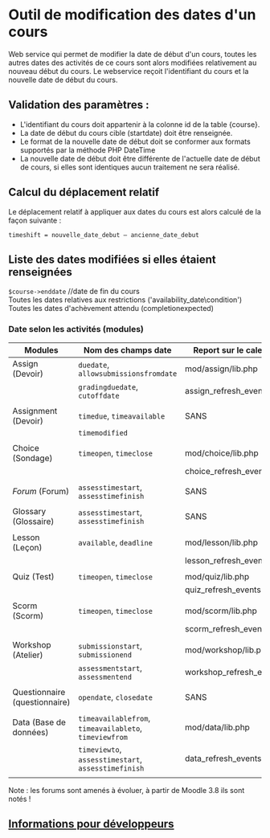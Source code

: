 # Outil de modification des dates d'un cours #

Web service qui permet de modifier la date de début d'un cours, toutes les autres dates des activités de ce cours sont alors modifiées relativement au nouveau début du cours.
Le webservice reçoit l'identifiant du cours et la nouvelle date de début du cours.

## Validation des paramètres : ##

* L'identifiant du cours doit appartenir à la colonne id de la table {course}.
* La date de début du cours cible (startdate) doit être renseignée.
* Le format de la nouvelle date de début doit se conformer aux formats supportés par la méthode PHP DateTime
* La nouvelle date de début doit être différente de l'actuelle date de début de cours, si elles sont identiques aucun traitement ne sera réalisé.

## Calcul du déplacement relatif ##

Le déplacement relatif à appliquer aux dates du cours est alors calculé de la façon suivante :

	timeshift = nouvelle_date_debut – ancienne_date_debut

## Liste des dates modifiées si elles étaient renseignées ##
`$course->enddate`	//date de fin du cours  
Toutes les dates relatives aux restrictions ('availability_date\condition')  
Toutes les dates d'achèvement attendu (completionexpected)  

### Date selon les activités (modules) ###


|  Modules  | Nom des champs date  | Report sur le calendrier étudiant              |
|-----------|----------|------------------|
| Assign (Devoir)| `duedate`, `allowsubmissionsfromdate`    | mod/assign/lib.php  |
|                | `gradingduedate`, `cutoffdate`           | assign_refresh_events($course->id); |
|   |  | |
| Assignment (Devoir)  | `timedue`, `timeavailable` | SANS  |
|   |  `timemodified`  | |
|   |  | |
| Choice (Sondage) | `timeopen`, `timeclose` | mod/choice/lib.php |
|  | | choice_refresh_events($course->id); |
|   |  | |
| _Forum_ (Forum) | `assesstimestart`, `assesstimefinish` | SANS |
|  | |  |
| Glossary (Glossaire) | `assesstimestart`, `assesstimefinish` | SANS |
|  | |  |
| Lesson (Leçon) | `available`, `deadline` | mod/lesson/lib.php |
|  | | lesson_refresh_events($course->id); |
|  | |  |
| Quiz (Test) | `timeopen`, `timeclose` | mod/quiz/lib.php |
|  | | quiz_refresh_events($course->id); |
|  | |  |
| Scorm (Scorm) | `timeopen`, `timeclose` | mod/scorm/lib.php |
|  | | scorm_refresh_events($course->id); |
|  | |  |
| Workshop (Atelier) | `submissionstart`, `submissionend` | mod/workshop/lib.php |
|  | `assessmentstart`, `assessmentend` | workshop_refresh_events($courseid); |
|  | |  |
| Questionnaire (questionnaire) | `opendate`, `closedate` | SANS |
|  | |  |
| Data (Base de données) | `timeavailablefrom`, `timeavailableto`, `timeviewfrom` | mod/data/lib.php |
|  | `timeviewto`, `assesstimestart`, `assesstimefinish` | data_refresh_events($course->id); |
|  | |  |


Note : les forums sont amenés à évoluer, à partir de Moodle 3.8 ils sont notés !

## [Informations pour développeurs](developp.md)





